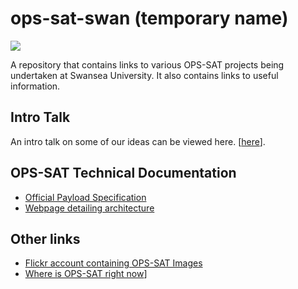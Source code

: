 # ops-sat-swan (temporary name)

![](https://www.esa.int/var/esa/storage/images/esa_multimedia/images/2021/04/ops-sat_logo/23286333-1-eng-GB/Ops-Sat_logo.jpg)

A repository that contains links to various OPS-SAT projects being undertaken at Swansea University. It also contains links to useful information.

## Intro Talk
An intro talk on some of our ideas can be viewed here. [[here](https://www.youtube.com/watch?v=Buv8cqYmaug&t=728s)].

## OPS-SAT Technical Documentation
* [Official Payload Specification](https://ideas.esa.int/apps/IMT/UploadedFiles/00/f_d4aa96ccd0c7141ac4d10e072fb44d38/OPSSAT-SYS-PAY-ExperimenterICD_v0.5.pdf?v=1624349519)
* [Webpage detailing architecture](https://directory.eoportal.org/web/eoportal/satellite-missions/o/ops-sat)

## Other links
* [Flickr account containing OPS-SAT Images](https://www.flickr.com/photos/esa_events/albums/72157716491073681)
* [Where is OPS-SAT right now](https://www.n2yo.com/satellite/?s=44878)]
